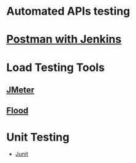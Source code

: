 
# Automated APIs testing

# [Postman with Jenkins](PostmanAPITestingWithJenkins.md)

# Load Testing Tools

## [JMeter](https://jmeter.apache.org)

## [Flood](https://www.flood.io)

# Unit Testing
- [Junit](../Java/JUnitTesting.md)
